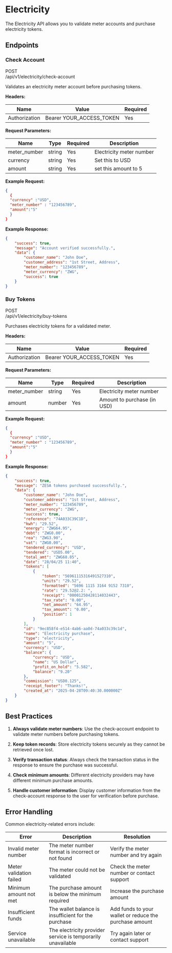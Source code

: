 # Electricity

The Electricity API allows you to validate meter accounts and purchase electricity tokens.

## Endpoints

### Check Account

<div class="api-method post">POST</div>
<div class="endpoint">/api/v1/electricity/check-account</div>

Validates an electricity meter account before purchasing tokens.

**Headers:**

| Name | Value | Required |
|------|-------|----------|
| Authorization | Bearer YOUR_ACCESS_TOKEN | Yes |

**Request Parameters:**

| Name | Type | Required | Description |
|------|------|----------|-------------|
| meter_number | string | Yes | Electricity meter number |
| currency | string | Yes | Set this to USD |
| amount | string | Yes | set this amount to 5 |

**Example Request:**
```json
{
  {
  "currency" :"USD",
  "meter_number" : "123456789",
  "amount":"5"
  }
}
```

**Example Response:**
```json
{
    "success": true,
    "message": "Account verified successfully.",
    "data": {
        "customer_name": "John Doe",
        "customer_address": "1st Street, Address",
        "meter_number": "123456789",
        "meter_currency": "ZWG",
        "success": true
    }
}
```

### Buy Tokens

<div class="api-method post">POST</div>
<div class="endpoint">/api/v1/electricity/buy-tokens</div>

Purchases electricity tokens for a validated meter.

**Headers:**

| Name | Value | Required |
|------|-------|----------|
| Authorization | Bearer YOUR_ACCESS_TOKEN | Yes |

**Request Parameters:**

| Name | Type | Required | Description |
|------|------|----------|-------------|
| meter_number | string | Yes | Electricity meter number |
| amount | number | Yes | Amount to purchase (in USD) |

**Example Request:**
```json
{
  {
  "currency" :"USD",
  "meter_number" : "123456789",
  "amount":"5"
  }
}
```

**Example Response:**
```json
{
    "success": true,
    "message": "ZESA tokens purchased successfully.",
    "data": {
        "customer_name": "John Doe",
        "customer_address": "1st Street, Address",
        "meter_number": "123456789",
        "meter_currency": "ZWG",
        "success": true,
        "reference": "74A033C39C1D",
        "kwh": "29.52",
        "energy": "ZWG64.95",
        "debt": "ZWG0.00",
        "rea": "ZWG3.90",
        "vat": "ZWG0.00",
        "tendered_currency": "USD",
        "tendered": "USD5.00",
        "total_amt": "ZWG68.85",
        "date": "28/04/25 11:40",
        "tokens": [
            {
                "token": "56961115316491527310",
                "units": "29.52",
                "formatted": "5696 1115 3164 9152 7310",
                "rate": "29.52@2.2: ",
                "receipt": "00001250428114032443",
                "tax_rate": "0.00",
                "net_amount": "64.95",
                "tax_amount": "0.00",
                "position": 1
            }
        ],
        "id": "9ec858f4-e514-4ab6-aa0d-74a033c39c1d",
        "name": "Electricity purchase",
        "type": "electricity",
        "amount": "5",
        "currency": "USD",
        "balance": {
            "currency": "USD",
            "name": "US Dollar",
            "profit_on_hold": "5.582",
            "balance": "9.20"
        },
        "commission": "USD0.125",
        "receipt_footer": "Thanks!",
        "created_at": "2025-04-28T09:40:30.000000Z"
    }
}
```

## Best Practices

1. **Always validate meter numbers**: Use the check-account endpoint to validate meter numbers before purchasing tokens.

2. **Keep token records**: Store electricity tokens securely as they cannot be retrieved once lost.

3. **Verify transaction status**: Always check the transaction status in the response to ensure the purchase was successful.

4. **Check minimum amounts**: Different electricity providers may have different minimum purchase amounts.

5. **Handle customer information**: Display customer information from the check-account response to the user for verification before purchase.

## Error Handling

Common electricity-related errors include:

| Error | Description | Resolution |
|-------|-------------|------------|
| Invalid meter number | The meter number format is incorrect or not found | Verify the meter number and try again |
| Meter validation failed | The meter could not be validated | Check the meter number or contact support |
| Minimum amount not met | The purchase amount is below the minimum required | Increase the purchase amount |
| Insufficient funds | The wallet balance is insufficient for the purchase | Add funds to your wallet or reduce the purchase amount |
| Service unavailable | The electricity provider service is temporarily unavailable | Try again later or contact support |
